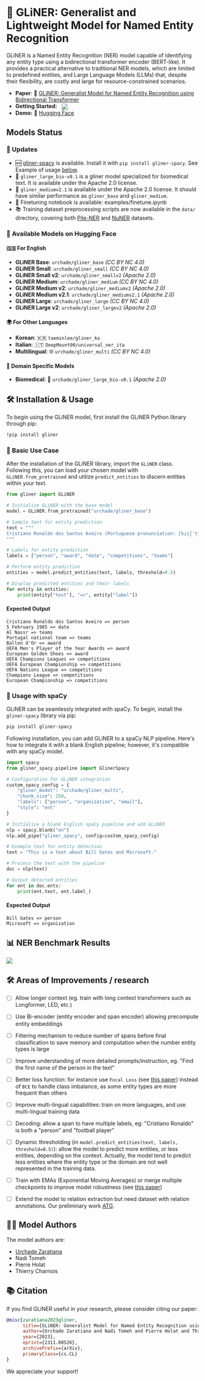 # 🚀 GLiNER: Generalist and Lightweight Model for Named Entity Recognition

GLiNER is a Named Entity Recognition (NER) model capable of identifying any entity type using a bidirectional transformer encoder (BERT-like). It provides a practical alternative to traditional NER models, which are limited to predefined entities, and Large Language Models (LLMs) that, despite their flexibility, are costly and large for resource-constrained scenarios.

* **Paper**: 📄 [GLiNER: Generalist Model for Named Entity Recognition using Bidirectional Transformer](https://arxiv.org/abs/2311.08526)
* **Getting Started:** &nbsp; [<img align="center" src="https://colab.research.google.com/assets/colab-badge.svg" />](https://colab.research.google.com/drive/1mhalKWzmfSTqMnR0wQBZvt9-ktTsATHB?usp=sharing)
* **Demo:** 🤗 [Hugging Face](https://huggingface.co/spaces/urchade/gliner_mediumv2.1)

## Models Status
### 📢 Updates
- 🆕 [gliner-spacy](https://github.com/theirstory/gliner-spacy) is available. Install it with `pip install gliner-spacy`. See Example of usage [below](https://github.com/urchade/GLiNER/tree/main#-usage-with-spacy).
- 🧬 `gliner_large_bio-v0.1` is a gliner model specialized for biomedical text. It is available under the Apache 2.0 license.
- 🚀 `gliner_mediumv2.1` is available under the Apache 2.0 license. It should have similar performance as `gliner_base` and `gliner_medium`.
- 📘 Finetuning notebook is available: examples/finetune.ipynb
- 📚 Training dataset preprocessing scripts are now available in the `data/` directory, covering both [Pile-NER](https://huggingface.co/datasets/Universal-NER/Pile-NER-type) and [NuNER](https://huggingface.co/datasets/numind/NuNER) datasets.

### 🌟 Available Models on Hugging Face

#### 🇬🇧 For English
- **GLiNER Base**: `urchade/gliner_base` *(CC BY NC 4.0)*
- **GLiNER Small**: `urchade/gliner_small` *(CC BY NC 4.0)*
- **GLiNER Small v2**: `urchade/gliner_smallv2` *(Apache 2.0)*
- **GLiNER Medium**: `urchade/gliner_medium` *(CC BY NC 4.0)*
- **GLiNER Medium v2**: `urchade/gliner_mediumv2` *(Apache 2.0)*
- **GLiNER Medium v2.1**: `urchade/gliner_mediumv2.1` *(Apache 2.0)*
- **GLiNER Large**: `urchade/gliner_large` *(CC BY NC 4.0)*
- **GLiNER Large v2**: `urchade/gliner_largev2` *(Apache 2.0)*

#### 🌍 For Other Languages
- **Korean**: 🇰🇷 `taeminlee/gliner_ko`
- **Italian**: 🇮🇹 `DeepMount00/universal_ner_ita`
- **Multilingual**: 🌐 `urchade/gliner_multi` *(CC BY NC 4.0)*

#### 🔬 Domain Specific Models
- **Biomedical**: 🧬 `urchade/gliner_large_bio-v0.1` *(Apache 2.0)*

## 🛠 Installation & Usage

To begin using the GLiNER model, first install the GLiNER Python library through pip:

```bash
!pip install gliner
```

### 🚀 Basic Use Case

After the installation of the GLiNER library, import the `GLiNER` class. Following this, you can load your chosen model with `GLiNER.from_pretrained` and utilize `predict_entities` to discern entities within your text.

```python
from gliner import GLiNER

# Initialize GLiNER with the base model
model = GLiNER.from_pretrained("urchade/gliner_base")

# Sample text for entity prediction
text = """
Cristiano Ronaldo dos Santos Aveiro (Portuguese pronunciation: [kɾiʃˈtjɐnu ʁɔˈnaldu]; born 5 February 1985) is a Portuguese professional footballer who plays as a forward for and captains both Saudi Pro League club Al Nassr and the Portugal national team. Widely regarded as one of the greatest players of all time, Ronaldo has won five Ballon d'Or awards,[note 3] a record three UEFA Men's Player of the Year Awards, and four European Golden Shoes, the most by a European player. He has won 33 trophies in his career, including seven league titles, five UEFA Champions Leagues, the UEFA European Championship and the UEFA Nations League. Ronaldo holds the records for most appearances (183), goals (140) and assists (42) in the Champions League, goals in the European Championship (14), international goals (128) and international appearances (205). He is one of the few players to have made over 1,200 professional career appearances, the most by an outfield player, and has scored over 850 official senior career goals for club and country, making him the top goalscorer of all time.
"""

# Labels for entity prediction
labels = ["person", "award", "date", "competitions", "teams"]

# Perform entity prediction
entities = model.predict_entities(text, labels, threshold=0.5)

# Display predicted entities and their labels
for entity in entities:
    print(entity["text"], "=>", entity["label"])
```

#### Expected Output

```
Cristiano Ronaldo dos Santos Aveiro => person
5 February 1985 => date
Al Nassr => teams
Portugal national team => teams
Ballon d'Or => award
UEFA Men's Player of the Year Awards => award
European Golden Shoes => award
UEFA Champions Leagues => competitions
UEFA European Championship => competitions
UEFA Nations League => competitions
Champions League => competitions
European Championship => competitions
```

### 🔌 Usage with spaCy

GLiNER can be seamlessly integrated with spaCy. To begin, install the `gliner-spacy` library via pip:

```bash
pip install gliner-spacy
```

Following installation, you can add GLiNER to a spaCy NLP pipeline. Here's how to integrate it with a blank English pipeline; however, it's compatible with any spaCy model.

```python
import spacy
from gliner_spacy.pipeline import GlinerSpacy

# Configuration for GLiNER integration
custom_spacy_config = {
    "gliner_model": "urchade/gliner_multi",
    "chunk_size": 250,
    "labels": ["person", "organization", "email"],
    "style": "ent"
}

# Initialize a blank English spaCy pipeline and add GLiNER
nlp = spacy.blank("en")
nlp.add_pipe("gliner_spacy", config=custom_spacy_config)

# Example text for entity detection
text = "This is a text about Bill Gates and Microsoft."

# Process the text with the pipeline
doc = nlp(text)

# Output detected entities
for ent in doc.ents:
    print(ent.text, ent.label_)
```

#### Expected Output

```
Bill Gates => person
Microsoft => organization
```

##  📊 NER Benchmark Results

<img align="center" src="https://cdn-uploads.huggingface.co/production/uploads/6317233cc92fd6fee317e030/Y5f7tK8lonGqeeO6L6bVI.png" />

## 🛠️ Areas of Improvements / research

- [ ] Allow longer context (eg. train with long context transformers such as Longformer, LED, etc.)
- [ ] Use Bi-encoder (entity encoder and span encoder) allowing precompute entity embeddings
- [ ] Filtering mechanism to reduce number of spans before final classification to save memory and computation when the number entity types is large
- [ ] Improve understanding of more detailed prompts/instruction, eg. "Find the first name of the person in the text"
- [ ] Better loss function: for instance use ```Focal Loss``` (see [this paper](https://proceedings.neurips.cc/paper/2020/file/aeb7b30ef1d024a76f21a1d40e30c302-Paper.pdf)) instead of ```BCE``` to handle class imbalance, as some entity types are more frequent than others
- [ ] Improve multi-lingual capabilities: train on more languages, and use multi-lingual training data
- [ ] Decoding: allow a span to have multiple labels, eg: "Cristiano Ronaldo" is both a "person" and "football player"
- [ ] Dynamic thresholding (in ```model.predict_entities(text, labels, threshold=0.5)```): allow the model to predict more entities, or less entities, depending on the context. Actually, the model tend to predict less entities where the entity type or the domain are not well represented in the training data.
- [ ] Train with EMAs (Exponential Moving Averages) or merge multiple checkpoints to improve model robustness (see [this paper](https://openreview.net/forum?id=tq_J_MqB3UB))
- [ ] Extend the model to relation extraction but need dataset with relation annotations. Our preliminary work [ATG](https://github.com/urchade/ATG).


## 👨‍💻 Model Authors
The model authors are:
* [Urchade Zaratiana](https://huggingface.co/urchade)
* Nadi Tomeh
* Pierre Holat
* Thierry Charnois

## 📚 Citation

If you find GLiNER useful in your research, please consider citing our paper:

```bibtex
@misc{zaratiana2023gliner,
      title={GLiNER: Generalist Model for Named Entity Recognition using Bidirectional Transformer}, 
      author={Urchade Zaratiana and Nadi Tomeh and Pierre Holat and Thierry Charnois},
      year={2023},
      eprint={2311.08526},
      archivePrefix={arXiv},
      primaryClass={cs.CL}
}
```
We appreciate your support!

